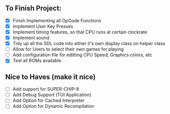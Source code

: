 ## To Finish Project:
- [X] Finish Implementing all OpCode Functions
- [X] Implement User Key Presses
- [X] Implement timing features, so that CPU runs at certain clockrate
- [X] Implement sound 
- [X] Tidy up all the SDL code into either it's own display class on helper class
- [ ] Allow for Users to select their own games for playing
- [ ] Add configuration file for editting CPU Speed, Graphics colors, etc
- [X] Test all ROMs available

## Nice to Haves (make it nice)
- [ ] Add support for SUPER-CHIP-8
- [ ] Add Debug Support (TUI Application)
- [ ] Add Option for Cached Interpreter
- [ ] Add Option for Dynamic Recompilation
